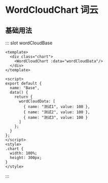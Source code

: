 # WordCloudChart 词云

## 基础用法
<Common-DemoCode  code-slot="wordCloudBase">
  <word-cloud-base/>
</Common-DemoCode>

::: slot wordCloudBase

```vue
<template>
  <div class="chart">
    <WordCloudChart :data="wordCloudData"/>
  </div>
</template>

<script>
export default {
  name: "Base",
  data() {
    return {
      wordCloudData: [
        { name: "测试1", value: 100 },
        { name: "测试2", value: 100 },
        { name: "测试3", value: 100 }
      ]
    };
  }
};
</script>
<style>
.chart {
  width: 100%;
  height: 300px;
}
</style>
```

:::
